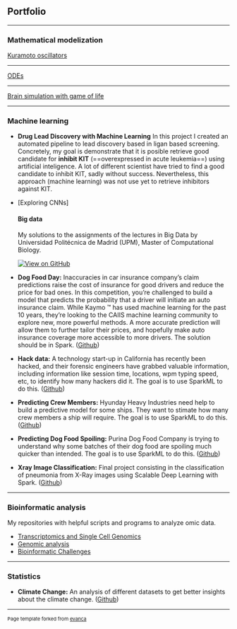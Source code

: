 ## Portfolio

---

### Mathematical modelization 

[Kuramoto oscillators](/sample_page)


---
[ODEs](/pdf/sample_presentation.pdf)


---
[Brain simulation with game of life](http://example.com/)


---

### Machine learning

- **Drug Lead Discovery with Machine Learning**
In this project I created an automated pipeline to lead discovery based in ligan based screening. Concretely, my goal is demonstrate that it is posible retrieve good candidate for **inhibit KIT** (==overexpressed in acute leukemia==) using artificial inteligence. A lot of different scientist have tried to find a good candidate to inhibit KIT, sadly without success. Nevertheless, this approach (machine learning) was not use yet to retrieve inhibitors against KIT.

- [Exploring CNNs]

  #### Big data 
  My solutions to the assignments of the lectures in Big Data by Universidad Politécnica de Madrid (UPM), Master of Computational Biology.
  
  [![View on GitHub](https://img.shields.io/badge/GitHub-View_on_GitHub-blue?logo=GitHub)](https://github.com/yaiza612/Big_data/main)
  
- **Dog Food Day:**
Inaccuracies in car insurance company’s claim predictions raise the cost of insurance for good drivers and reduce the price for bad ones. In this competition, you’re challenged to build a model that predicts the probability that a driver will initiate an auto insurance claim. While Kaymo ™ has used machine learning for the past 10 years, they’re looking to the CAIIS machine learning community to explore new, more powerful methods. A more accurate prediction will allow them to further tailor their prices, and hopefully make auto insurance coverage more accessible to more drivers. The solution should be in Spark. 
([Github](https://github.com/yaiza612/Big_data/tree/main/Trees/CAIIS.ipynb))
- **Hack data:** 
A technology start-up in California has recently been hacked, and their forensic engineers have grabbed valuable information, including information like session time, locations, wpm typing speed, etc, to identify how many hackers did it. The goal is to use SparkML to do this. 
([Github](https://github.com/yaiza612/Big_data/tree/main/Clustering))
- **Predicting Crew Members:**
Hyunday Heavy Industries need help to build a predictive model for some ships. They want to stimate how many crew members a ship will require. The goal is to use SparkML to do this.
([Github](https://github.com/yaiza612/Big_data/tree/main/LinearRegression))
- **Predicting Dog Food Spoiling:**
Purina Dog Food Company is trying to understand why some batches of their dog food are spoiling much quicker than intended. The goal is to use SparkML to do this. 
([Github](https://github.com/yaiza612/Big_data/tree/main/Trees/Consulting_proyect_predicting_dog_food_spoiling.ipynb))
- **Xray Image Classification:**
Final project consisting in the classification of pneumonia from X-Ray images using Scalable Deep Learning with Spark. 
([Github](https://github.com/yaiza612/scalable_classification_x_ray_data))


---
### Bioinformatic analysis 

My repositories with helpful scripts and programs to analyze omic data.

- [Transcriptomics and Single Cell Genomics](https://github.com/yaiza612/Transcriptomics_and_single_cell)
- [Genomic analysis](https://github.com/yaiza612/Genomics_analysis_pipeline)
- [Bioinformatic Challenges](https://github.com/yaiza612/challenges)

---
### Statistics

- **Climate Change:** 
An analysis of different datasets to get better insights about the climate change. ([Github](https://github.com/yaiza612/Climate_change))

---
<p style="font-size:11px">Page template forked from <a href="https://github.com/evanca/quick-portfolio">evanca</a></p>
<!-- Remove above link if you don't want to attibute -->
